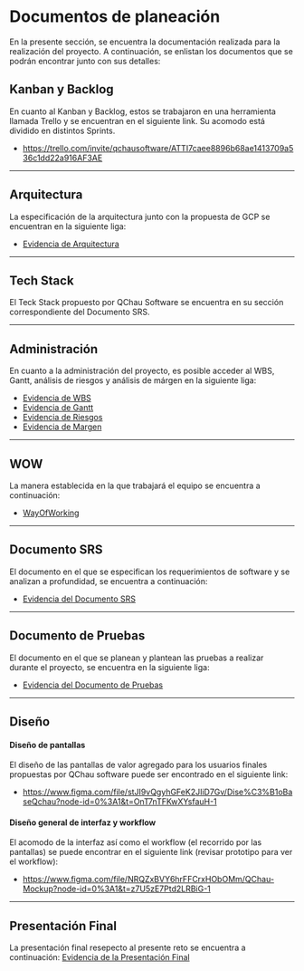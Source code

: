 # Documentos de planeación 

En la presente sección, se encuentra la documentación realizada para la realización del proyecto. A continuación, se enlistan los documentos que se podrán encontrar junto con sus detalles: 

## Kanban y Backlog
En cuanto al Kanban y Backlog, estos se trabajaron en una herramienta llamada Trello y se encuentran en el siguiente link. Su acomodo está dividido en distintos Sprints.
- https://trello.com/invite/qchausoftware/ATTI7caee8896b68ae1413709a536c1dd22a916AF3AE

---

## Arquitectura

La especificación de la arquitectura junto con la propuesta de GCP se encuentran en la siguiente liga: 
- [Evidencia de Arquitectura](https://github.com/sebasgonvitec/qchau-software/blob/060be2e6dd6a4e5e3f8152e6c5686e5ddec42775/wiki/Docs/Arquitectura/README.md)

---

## Tech Stack
El Teck Stack propuesto por QChau Software se encuentra en su sección correspondiente del Documento SRS. 

---

## Administración
En cuanto a la administración del proyecto, es posible acceder al WBS, Gantt, análisis de riesgos y análisis de márgen en la siguiente liga: 
- [Evidencia de WBS](https://github.com/sebasgonvitec/qchau-software/blob/cc919e29b75c6acdf129bedfb7ba94546a686329/wiki/Docs/Diagramas/WBS/README.md)
- [Evidencia de Gantt](https://github.com/sebasgonvitec/qchau-software/blob/938250293ff6047ef6e4dd77d7517ddec99107f9/wiki/Docs/Diagramas/Gantt/README.md)
- [Evidencia de Riesgos](https://github.com/sebasgonvitec/qchau-software/blob/938250293ff6047ef6e4dd77d7517ddec99107f9/wiki/Docs/Administraci%C3%B3n/An%C3%A1lisis%20de%20Riesgos.pdf)
- [Evidencia de Margen](https://github.com/sebasgonvitec/qchau-software/blob/938250293ff6047ef6e4dd77d7517ddec99107f9/wiki/Docs/Administraci%C3%B3n/Margin.pdf)

--- 

## WOW
La manera establecida en la que trabajará el equipo se encuentra a continuación:
- [WayOfWorking](https://github.com/sebasgonvitec/qchau-software/blob/ac51fb0efcf5639741f76d83dc4c29c88463aab1/wiki/Docs/WOW.md)

--- 

## Documento SRS
El documento en el que se especifican los requerimientos de software y se analizan a profundidad, se encuentra a continuación:
- [Evidencia del Documento SRS](https://github.com/sebasgonvitec/qchau-software/blob/ac51fb0efcf5639741f76d83dc4c29c88463aab1/wiki/Docs/SRS.md)

---

## Documento de Pruebas
El documento en el que se planean y plantean las pruebas a realizar durante el proyecto, se encuentra en la siguiente liga: 
- [Evidencia del Documento de Pruebas](https://github.com/sebasgonvitec/qchau-software/blob/ac51fb0efcf5639741f76d83dc4c29c88463aab1/wiki/Docs/Documento%20de%20Pruebas.md)

---

## Diseño 
#### Diseño de pantallas
El diseño de las pantallas de valor agregado para los usuarios finales propuestas por QChau software puede ser encontrado en el siguiente link: 
- https://www.figma.com/file/stJI9vQgyhGFeK2JIiD7Gv/Dise%C3%B1oBaseQchau?node-id=0%3A1&t=OnT7nTFKwXYsfauH-1

#### Diseño general de interfaz y workflow
El acomodo de la interfaz así como el workflow (el recorrido por las pantallas) se puede encontrar en el siguiente link (revisar prototipo para ver el workflow):
- https://www.figma.com/file/NRQZxBVY6hrFFCrxHObOMm/QChau-Mockup?node-id=0%3A1&t=z7U5zE7Ptd2LRBiG-1

---

## Presentación Final
La presentación final resepecto al presente reto se encuentra a continuación: 
[Evidencia de la Presentación Final](https://github.com/sebasgonvitec/qchau-software/blob/fc3ddae41bddf11d859cd6acfd42e5d755d49acb/wiki/Docs/Presentacio%CC%81n%20Final%20QChau%20%20(1).pdf)
